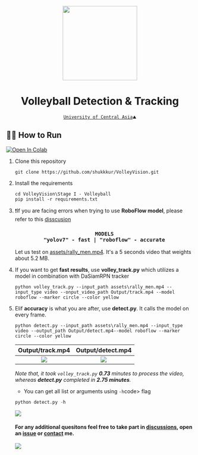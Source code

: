 <p align="center">
  <img src="https://github.com/shukkkur/VolleyVision/blob/b9e2ea29be1337f8cd7c25f7f06741ecfde9fc62/README_files/vv_logo.png" width=200>
</p>

<h1 align="center">
  Volleyball Detection & Tracking
</h1>

<p align='center'>
  <a href="https://ucentralasia.org/home"><code>University of Central Asia</a>⛰️</code>
</p>

<h2>🏃‍♂️ How to Run</h2>


[![Open In Colab](https://colab.research.google.com/assets/colab-badge.svg)](https://colab.research.google.com/drive/1X16GNjksEfwVL1090bj3CYHGo772fG6H?usp=sharing)


<ol>
  
  <li>
    Clone this repository
  </li>
  
  ```
  git clone https://github.com/shukkkur/VolleyVision.git
  ```
  
  <li>
    Install the requirements
  </li>
  
  ```
  cd VolleyVision\Stage I - Volleyball
  pip install -r requirements.txt
  ```

  <li>❗If you are facing errors when trying to use <strong>RoboFlow model</strong>, please refer to this <a href="https://github.com/shukkkur/VolleyVision/discussions/5#discussioncomment-7737081">disscusion</a></li>

  <h3 align="center"><code>MODELS</code><br><code>"yolov7" - fast | "roboflow" - accurate</code></h3>
  
  Let us test on <a href="https://github.com/shukkkur/VolleyVision/blob/a87326441528ee89f4d23a81e2461d6963534134/assets/rally_men.mp4">assets/rally_men.mp4</a>. It's a 5 seconds video that weights about 5.2 MB.
  
  <li>
    If you want to get <strong>fast results</strong>, use <strong>volley_track.py</strong> which utilizes a model in combination with DaSiamRPN tracker
  </li>
  
  ```
  python volley_track.py --input_path assets\rally_men.mp4 --input_type video --onput_video_path Output/track.mp4 --model roboflow --marker circle --color yellow
  ```
  
  <li>
    Elif <strong>accuracy</strong> is what you are after, use <strong>detect.py</strong>. It calls the model on every frame.
  </li>
  
  ```
  python detect.py --input_path assets\rally_men.mp4 --input_type video --output_path Output/detect.mp4--model roboflow --marker circle --color yellow 
  ```
  
  
<strong>Output/track.mp4</strong>  | <strong>Output/detect.mp4</strong>
:-------------------------:|:-------------------------:
<img src="https://github.com/shukkkur/VolleyVision/blob/914b8dc3873767b7b1a1c62b7b75633d8a3a9af6/assets/track_men.gif"> | <img src="https://github.com/shukkkur/VolleyVision/blob/280fed79d290c1cf6d53c869fa60355eeb04d148/assets/rf_men_rally.gif">

<i>Note that, it took <code>volley_track.py</code> <strong>0.73</strong> minutes to process the video, whereas <strong>detect.py</strong> completed in <strong>2.75 minutes</strong>.</i>

<ul>
  <li>
    <p>You can get all list or arguments using <code>-h</code>code> flag</p>
  </li>
</ul>

```python
python detect.py -h
```

<img src="https://github.com/shukkkur/VolleyVision/blob/210368ae91bd078d2f00dfbbbe020f59625c2550/Stage%20I%20-%20Volleyball/assets/args.png">


<h4>For any additional quesitons feel free to take part in <a href="https://github.com/shukkkur/VolleyVision/discussions">discussions</a>, open an <a href="https://github.com/shukkkur/VolleyVision/issues/new">issue</a> or <a href="https://github.com/shukkkur#feel-free-to-connectcontact">contact</a> me.</h4>

<a href="https://github.com/shukkkur/VolleyVision/discussions">
<img src="https://github.com/shukkkur/VolleyVision/blob/1d1836c3a7968cbcde4bcf5cfb5e8eaf4c16acfb/assets/header.png">
</a>
